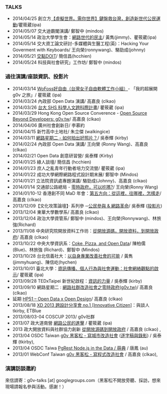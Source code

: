 ### TALKS

* 2014/04/25 創立方[【虛擬世界。需你世界】鍵盤救台灣，創造新世代公民運動](http://vevent.flyingv.cc/event/12)/瞿筱葳(ipa)
* 2014/05/07 交大迪霸閣演講/ 鄭智中 (mindos)
* 2014/05/14 政治大學學生會：[網路世代的民主](http://moltke.cc.nccu.edu.tw/Registration/registration.do?action=conferenceInfo&conferenceID=X08095)/ 黃雋(jimmy)、瞿筱葳(ipa)
* 2014/05/14 交大資工論文研討-多媒體與生醫工程(英)：Hacking Your Goverment with Keyboards/ 王向榮(ronnywang)、駱勁成(johnny)
* 2014/05/21 [交點DOIT](https://taiwan-doit.com/)/ 簡信昌(hcchien)
* 2014/05/24 科技與社會研究」工作坊/ 鄭智中 (mindos)

### 過往演講/座談資訊、投影片

* 2014/03/14 [WoFoss好自由（台灣女子自由軟體工作小組）](http://wofoss.kktix.cc/events/wofoss043-201403)- 「我的超展開 g0v 之旅」/ 瞿筱葳 (ipa)
* 2014/03/24 內政部 Open Data 演講/ 高嘉良 (clkao)
* 2014/03/26 [台大 SHS 科學人文跨科際計畫](http://shs.ntu.edu.tw/shs/?p=26223)/ 瞿筱葳 (ipa)
* 2014/03/29 Hong Kong Open Source Converence - [Open Source Beyond Developers: g0v.tw](http://opensource.hk/en/2014/open-source-beyond-developers-g0v.tw)/ 高嘉良 (clkao)
* 2014/04/06 廣州社會創新日/ 李慕約
* 2014/04/15 新竹高中土地社/ 朱立傑 (walkingice)
* 2014/03/11 [網路星期二 - 如何拍出好照片？](http://nettuesday.tw/events/2014/03/456)/ 吳泰輝 (kirby)
* 2014/02/24 內政部 Open Data 演講/ 王向榮 (Ronny Wang)、高嘉良 (clkao)
* 2014/02/21 Open Data 創意研習營/ 吳泰輝 (Kirby)
* 2014/01/25 綠人談壇/ 簡信昌 (hcchien)
* 2014/01/23 庶人之亂青年行動者培力交流營/ 瞿筱葳 (ipa)
* 2014/01/22 成功大學網際網路程式設計期末展/ 鄭智中 (Mindos)
* 2014/01/21 立法院資訊處專題演講/ 駱勁成(Johnny)、高嘉良 (clkao)
* 2014/01/14 交通部公路總局 - [零時政府，可以吃嗎?](https://docs.google.com/presentation/d/1hpzKM_14LsWd9n30th1ZUxeN-bMY7ihLpLHY5rmivic/edit?usp=sharing)/ 王向榮(Ronny Wang)
* 2014/01/10-12 香港創不同 MaD 年會：[第五方向：從這裡，往哪裡，怎樣走](http://www.mad.asia/posts/557/MaD%20Forum/The-Fifth-Direction:-From-Here-and-Now-to-an-Envisioned-There)/ 高嘉良 (clkao)
* 2013/12/09【文化攻策論壇】‧ 系列參 ─[公民參與 & 網路革命](https://www.facebook.com/events/334833043324985/)/ 吳泰輝 ([投影片](https://docs.google.com/file/d/0B_UpRpAst1MYeXhnMHZFX21MTjg/edit))
* 2013/12/04 東華大學數學系/ 高嘉良 (clkao)
* 2013/12/04 政治大學資管系/ 鄭智中 (mindos)、王向榮(Ronnywang)、林旅強(Richard)
* 2013/11/08 中央研究院開放資料工作坊：[從開放源碼，開放資料，到開放政府](http://odw.tw/)/ 高嘉良 (clkao)
* 2013/10/22 中央大學資訊系：[Coke, Pizza, and Open Data](http://www.openfoundry.org/tw/activities/details/404)/ 陳柏儒 (Blue)、林旅強 (Richard)、鄭智中 (Mindos)
* 2013/10/28 台北信義社大：[以自身專業改善社會的可能](http://www.xycc.org.tw/class/102-2-P/W06.htm) / 黃雋(jimmyhuang)、陳信屹(hychen)
* 2013/10/01 臺北大學：[資訊傳播、個人行為與社會運動：社會網絡觀點的啟示](http://www.ntpu.edu.tw/chinese/todayEvents_more.php?id=3522)/ 瞿筱葳 (ipa)
* 2013/09/28 TEDxTaipei 新世紀啟程：[資訊的力量](http://tedxtaipei.com/talks/2013-kirby-wu/) / 吳泰輝 (kirby)
* 2013/09/10 網路星期二 : [網路社群改造社會之零時政府(g0v.tw)](http://nettuesday.tw/events/2013/09/438)/ 高嘉良 (clkao)
* 延期 [HP51 – Open Data x Open Design](http://www.hpx-party.com/hpx-events/hp51)/ 高嘉良 (clkao)
* 2013/08/18 [XD 2013 跨設計分享會 no.1 [Innovative Citizen]](http://www.xd-crossdesign.com/2013/08/xd-2013-no1-innovative-citizen.html)：與談人 tkirby, ETBlue
* 2013/08/03-04 COSCUP 2013/ g0v社群
* 2013/07 政大道南營 [網路公民的進擊](https://speakerdeck.com/ipaaa/g0v-wang-lu-gong-min-de-jin-ji) / 瞿筱葳 (ipa)
* 2013 政大開放資料與社群協力創新 [從開放源碼到開放政府](https://speakerdeck.com/clkao/cong-kai-fang-yuan-ma-dao-kai-fang-zheng-fu) / 高嘉良 (clkao) ,
* 2013/04 OSDC Taiwan [g0v 黑客松 - 寫城市改造社會](https://speakerdeck.com/tkirby/g0v-hei-ke-song-xie-cheng-shi-gai-zao-she-hui) ([逐字稿與錄影](http://blog.g0v.tw/post/58752578556)) / 吳泰輝 (tkirby),
* 2013/04 OSDC Taiwa [PgRest Node.js in the Data / 萌典](https://speakerdeck.com/audreyt/pgrest-node-dot-js-in-the-database) / 唐鳳 (au)
* 2013/01 WebConf Taiwan [g0v 黑客松 - 寫程式改造社會](https://speakerdeck.com/clkao/g0v-hei-ke-song-xie-cheng-shi-gai-zao-she-hui) / 高嘉良 (clkao),

### 演講訪談邀約

來信請寄：g0v-talks [at] googlegroups.com（黑客松不開放旁聽、採訪，想來現場請報名參與活動。感謝！）
